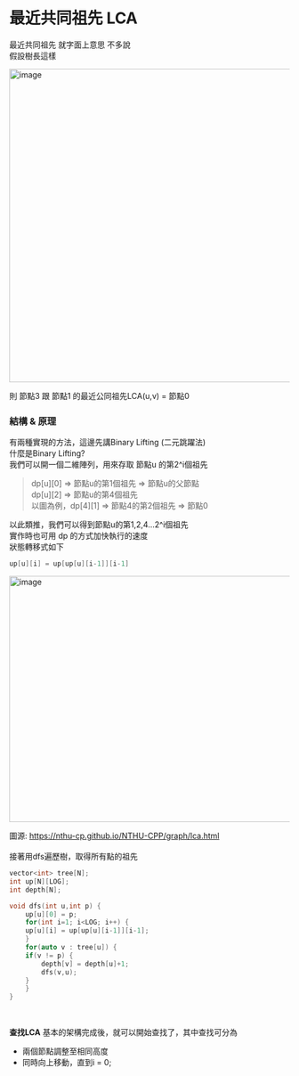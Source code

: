 # 最近共同祖先 LCA
最近共同祖先 就字面上意思 不多說 <br>
假設樹長這樣

<img width="654" height="563" alt="image" src="https://github.com/user-attachments/assets/d2d101a4-f32d-4939-a9ad-8f4f0660dd71" />

則 節點3 跟 節點1 的最近公同祖先LCA(u,v) = 節點0

### 結構 & 原理
有兩種實現的方法，這邊先講Binary Lifting (二元跳躍法) <br>
什麼是Binary Lifting? <br>
我們可以開一個二維陣列，用來存取 節點u 的第2^i個祖先 <br>
> dp[u][0] => 節點u的第1個祖先 => 節點u的父節點<br>
> dp[u][2] => 節點u的第4個祖先 <br>
> 以圖為例，dp[4][1] => 節點4的第2個祖先 => 節點0 <br>

以此類推，我們可以得到節點u的第1,2,4...2^i個祖先 <br>
實作時也可用 dp 的方式加快執行的速度 <br>
狀態轉移式如下
``` cpp
up[u][i] = up[up[u][i-1]][i-1]
```
<img width="631" height="442" alt="image" src="https://github.com/user-attachments/assets/b8b45da2-6d2b-4885-91ec-e3699925b87f" />

圖源: https://nthu-cp.github.io/NTHU-CPP/graph/lca.html <br>
<br>
接著用dfs遍歷樹，取得所有點的祖先 <br>
``` cpp
vector<int> tree[N];
int up[N][LOG];
int depth[N];

void dfs(int u,int p) {
    up[u][0] = p;
    for(int i=1; i<LOG; i++) {
	up[u][i] = up[up[u][i-1]][i-1];
    }	
    for(auto v : tree[u]) {
	if(v != p) {
	    depth[v] = depth[u]+1;
	    dfs(v,u);
	}
    }
}
```

<br>

**查找LCA**
基本的架構完成後，就可以開始查找了，其中查找可分為
- 兩個節點調整至相同高度
- 同時向上移動，直到i = 0;

